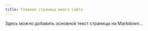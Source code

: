 ```yaml
---
title: Главная страница моего сайта
---
```


Здесь можно добавить основной текст страницы на Markdown...
